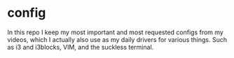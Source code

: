 # config

In this repo I keep my most important and most requested configs from my videos, which I actually also use as my daily drivers for various things. Such as i3 and i3blocks, VIM, and the suckless terminal.
